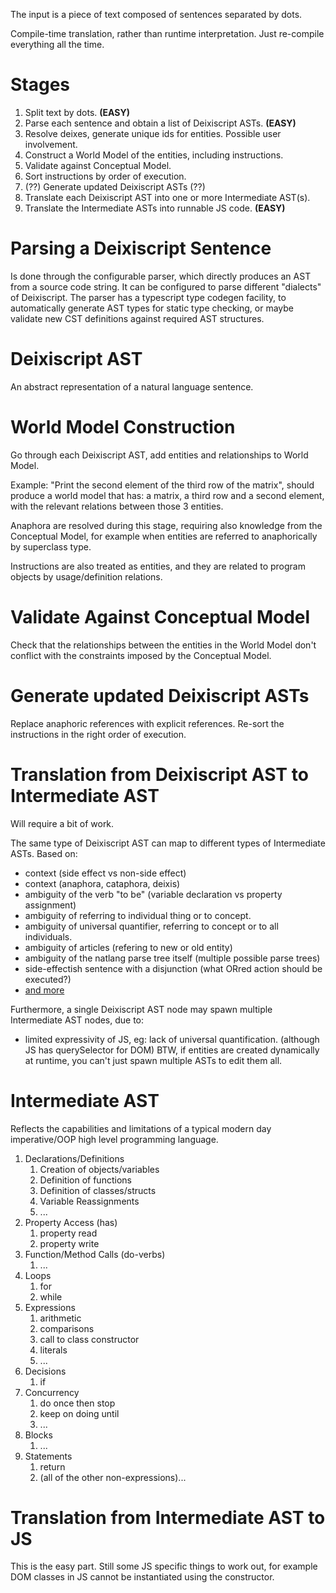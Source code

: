 The input is a piece of text composed of sentences separated by dots.

Compile-time translation, rather than runtime interpretation. Just re-compile
everything all the time.

# Stages

1. Split text by dots. **(EASY)**
2. Parse each sentence and obtain a list of Deixiscript ASTs. **(EASY)**
3. Resolve deixes, generate unique ids for entities. Possible user involvement.
4. Construct a World Model of the entities, including instructions.
5. Validate against Conceptual Model.
6. Sort instructions by order of execution.
7. (??) Generate updated Deixiscript ASTs (??)
8. Translate each Deixiscript AST into one or more Intermediate AST(s).
9. Translate the Intermediate ASTs into runnable JS code. **(EASY)**

# Parsing a Deixiscript Sentence

Is done through the configurable parser, which directly produces an AST from a
source code string. It can be configured to parse different "dialects" of
Deixiscript. The parser has a typescript type codegen facility, to automatically
generate AST types for static type checking, or maybe validate new CST
definitions against required AST structures.

# Deixiscript AST

An abstract representation of a natural language sentence.

# World Model Construction

Go through each Deixiscript AST, add entities and relationships to World Model.

Example: "Print the second element of the third row of the matrix", should
produce a world model that has: a matrix, a third row and a second element, with
the relevant relations between those 3 entities.

Anaphora are resolved during this stage, requiring also knowledge from the
Conceptual Model, for example when entities are referred to anaphorically by
superclass type.

Instructions are also treated as entities, and they are related to program
objects by usage/definition relations.

# Validate Against Conceptual Model

Check that the relationships between the entities in the World Model don't
conflict with the constraints imposed by the Conceptual Model.

# Generate updated Deixiscript ASTs

Replace anaphoric references with explicit references. Re-sort the instructions
in the right order of execution.

# Translation from Deixiscript AST to Intermediate AST

Will require a bit of work.

The same type of Deixiscript AST can map to different types of Intermediate
ASTs. Based on:

- context (side effect vs non-side effect)
- context (anaphora, cataphora, deixis)
- ambiguity of the verb "to be" (variable declaration vs property assignment)
- ambiguity of referring to individual thing or to concept.
- ambiguity of universal quantifier, referring to concept or to all individuals.
- ambiguity of articles (refering to new or old entity)
- ambiguity of the natlang parse tree itself (multiple possible parse trees)
- side-effectish sentence with a disjunction (what ORred action should be
  executed?)
- [and more](./ambiguities.md)

Furthermore, a single Deixiscript AST node may spawn multiple Intermediate AST
nodes, due to:

- limited expressivity of JS, eg: lack of universal quantification. (although JS
  has querySelector for DOM) BTW, if entities are created dynamically at
  runtime, you can't just spawn multiple ASTs to edit them all.

# Intermediate AST

Reflects the capabilities and limitations of a typical modern day imperative/OOP
high level programming language.

1. Declarations/Definitions
   1. Creation of objects/variables
   1. Definition of functions
   1. Definition of classes/structs
   1. Variable Reassignments
   1. ...
1. Property Access (has)
   1. property read
   1. property write
1. Function/Method Calls (do-verbs)
   1. ...
1. Loops
   1. for
   1. while
1. Expressions
   1. arithmetic
   1. comparisons
   1. call to class constructor
   1. literals
   1. ...
1. Decisions
   1. if
1. Concurrency
   1. do once then stop
   1. keep on doing until
   1. ...
1. Blocks
   1. ...
1. Statements
   1. return
   1. (all of the other non-expressions)...

# Translation from Intermediate AST to JS

This is the easy part. Still some JS specific things to work out, for example
DOM classes in JS cannot be instantiated using the constructor.
